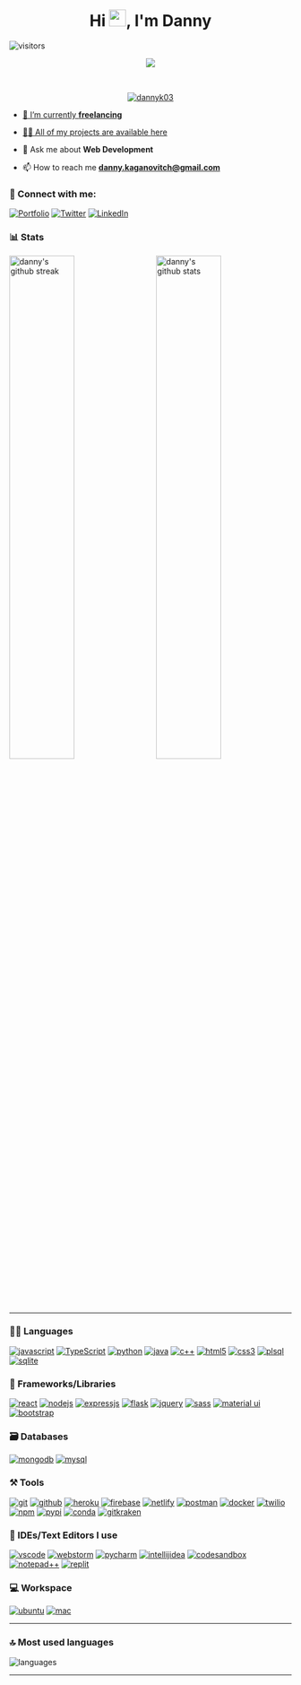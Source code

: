 <h1 align="center">
  Hi <img src="https://raw.githubusercontent.com/MartinHeinz/MartinHeinz/master/wave.gif" width="30px">, I'm Danny 
</h1>

![visitors](https://visitor-badge.laobi.icu/badge?page_id=dannk03.dannk03)


<p align="center">
  <a href="https://github.com/DenverCoder1/readme-typing-svg"><img src="https://readme-typing-svg.herokuapp.com?font=Fira+Mono&color=33FF33&size=30&center=true&vCenter=true&width=500&height=100&lines=Senior+Software+Engineer;DevOps+Engineer;Mobile+Application+Developer"></a>
</p>

<br>

<p align="center">
  <a href="https://github.com/ryo-ma/github-profile-trophy"><img src="https://github-profile-trophy.vercel.app/?username=dannyk03&layout=compact&theme=tokyonight&column=7&margin-w=15&margin-h=15&no-frame=true&no-bg=true" alt="dannyk03" />
</p>

  
- 🌱 I’m currently **freelancing**

- 👨‍💻 All of my projects are available [here](https://www.dannyk03.com/work/projects)

- 💬 Ask me about **Web Development**

- 📫 How to reach me **danny.kaganovitch@gmail.com**

### 🤝 Connect with me:

[![Portfolio](https://img.shields.io/badge/Portfolio-000000?style=for-the-badge&logo=Portfolio&logoColor=white)](https://www.dannyk03com)
[![Twitter](https://img.shields.io/badge/Twitter-1DA1F2?style=for-the-badge&logo=twitter&logoColor=white)](https://twitter.com/danyk03)
[![LinkedIn](https://img.shields.io/badge/LinkedIn-0077B5?style=for-the-badge&logo=linkedin&logoColor=white)](https://www.linkedin.com/in/dannykg)


### 📊 Stats

<img src="https://github-readme-stats.vercel.app/api?username=dannyk03&include_all_commits=true&show_icons=true&theme=github_dark&hide_border=true" alt="danny's github stats" width="48%" align="right" >
<img src="https://github-readme-streak-stats.herokuapp.com/?user=dannyk03&theme=tokyonight&hide_border=true" alt="danny's github streak" width="48%" >

---

### 🧑‍💻 Languages

[![javascript](https://img.shields.io/badge/JavaScript-323330?style=for-the-badge&logo=javascript&logoColor=F7DF1E)](https://www.dannyk03.com)
[![TypeScript](https://img.shields.io/badge/TypeScript-007ACC?style=for-the-badge&logo=typescript&logoColor=white)](https://www.dannyk03.com)
[![python](https://img.shields.io/badge/Python-FFD43B?style=for-the-badge&logo=python&logoColor=darkgreen)](https://www.dannyk03.com)
[![java](https://img.shields.io/badge/Java-ED8B00?style=for-the-badge&logo=java&logoColor=white)](https://www.dannyk03.com)
[![c++](https://img.shields.io/badge/C%2B%2B-00599C?style=for-the-badge&logo=c%2B%2B&logoColor=white)](https://www.dannyk03.com)
[![html5](https://img.shields.io/badge/HTML5-E34F26?style=for-the-badge&logo=html5&logoColor=white)](https://www.dannyk03.com)
[![css3](https://img.shields.io/badge/CSS3-1572B6?style=for-the-badge&logo=css3&logoColor=white)](https://www.dannyk03.com)
[![plsql](https://img.shields.io/badge/PLSQL-F80000?style=for-the-badge&logo=oracle&logoColor=black)](https://www.dannyk03.com)
[![sqlite](https://img.shields.io/badge/SQLite-07405E?style=for-the-badge&logo=sqlite&logoColor=white)](https://www.dannyk03.com)

### 🧩 Frameworks/Libraries

[![react](https://img.shields.io/badge/React-20232A?style=for-the-badge&logo=react&logoColor=61DAFB)](https://www.dannyk03.com)
[![nodejs](https://img.shields.io/badge/Node.js-339933?style=for-the-badge&logo=nodedotjs&logoColor=white)](https://www.dannyk03.com)
[![expressjs](https://img.shields.io/badge/Express.js-000000?style=for-the-badge&logo=express&logoColor=white)](https://www.dannyk03.com)
[![flask](https://img.shields.io/badge/Flask-000000?style=for-the-badge&logo=flask&logoColor=white)](https://www.dannyk03.com)
[![jquery](https://img.shields.io/badge/jQuery-0769AD?style=for-the-badge&logo=jquery&logoColor=white)](https://www.dannyk03.com)
[![sass](https://img.shields.io/badge/Sass-CC6699?style=for-the-badge&logo=sass&logoColor=white)](https://www.dannyk03.com)
[![material ui](https://img.shields.io/badge/Material%20UI-007FFF?style=for-the-badge&logo=mui&logoColor=white)](https://www.dannyk03.com)
[![bootstrap](https://img.shields.io/badge/Bootstrap-563D7C?style=for-the-badge&logo=bootstrap&logoColor=white)](https://www.dannyk03.com)

### 🗃️ Databases

[![mongodb](https://img.shields.io/badge/MongoDB-4EA94B?style=for-the-badge&logo=mongodb&logoColor=white)](https://www.dannyk03.com)
[![mysql](https://img.shields.io/badge/MySQL-005C84?style=for-the-badge&logo=mysql&logoColor=white)](https://www.dannyk03.com)

### ⚒️ Tools

[![git](https://img.shields.io/badge/GIT-E44C30?style=for-the-badge&logo=git&logoColor=white)](https://www.dannyk03.com)
[![github](https://img.shields.io/badge/GitHub-100000?style=for-the-badge&logo=github&logoColor=white)](https://www.dannyk03.com)
[![heroku](https://img.shields.io/badge/Heroku-430098?style=for-the-badge&logo=heroku&logoColor=white)](https://www.dannyk03.com)
[![firebase](https://img.shields.io/badge/firebase-ffca28?style=for-the-badge&logo=firebase&logoColor=black)](https://www.dannyk03.com)
[![netlify](https://img.shields.io/badge/Netlify-00C7B7?style=for-the-badge&logo=netlify&logoColor=white)](https://www.dannyk03.com)
[![postman](https://img.shields.io/badge/Postman-FF6C37?style=for-the-badge&logo=Postman&logoColor=white)](https://www.dannyk03.com)
[![docker](https://img.shields.io/badge/Docker-2CA5E0?style=for-the-badge&logo=docker&logoColor=white)](https://www.dannyk03.com)
[![twilio](https://img.shields.io/badge/Twilio-F22F46?style=for-the-badge&logo=Twilio&logoColor=white)](https://www.dannyk03.com)
[![npm](https://img.shields.io/badge/npm-CB3837?style=for-the-badge&logo=npm&logoColor=white)](https://www.dannyk03.com)
[![pypi](https://img.shields.io/badge/pypi-3775A9?style=for-the-badge&logo=pypi&logoColor=white)](https://www.dannyk03.com)
[![conda](https://img.shields.io/badge/conda-342B029.svg?&style=for-the-badge&logo=anaconda&logoColor=white)](https://www.dannyk03.com)
[![gitkraken](https://img.shields.io/badge/GitKraken-179287?style=for-the-badge&logo=GitKraken&logoColor=white)](https://www.dannyk03.com)

### 🧠 IDEs/Text Editors I use

[![vscode](https://img.shields.io/badge/Visual_Studio_Code-0078D4?style=for-the-badge&logo=visual%20studio%20code&logoColor=white)](https://www.dannyk03.com)
[![webstorm](https://img.shields.io/badge/WebStorm-000000?style=for-the-badge&logo=WebStorm&logoColor=white)](https://www.dannyk03.com)
[![pycharm](https://img.shields.io/badge/PyCharm-000000.svg?&style=for-the-badge&logo=PyCharm&logoColor=white)](https://www.dannyk03.com)
[![intellijidea](https://img.shields.io/badge/IntelliJIDEA-000000.svg?style=for-the-badge&logo=intellij-idea&logoColor=white)](https://www.dannyk03.com)
[![codesandbox](https://img.shields.io/badge/Codesandbox-000000?style=for-the-badge&logo=CodeSandbox&logoColor=white)](https://www.dannyk03.com)
[![notepad++](https://img.shields.io/badge/Notepad++-90E59A.svg?style=for-the-badge&logo=notepad%2B%2B&logoColor=black)](https://www.dannyk03.com)
[![replit](https://img.shields.io/badge/replit-667881?style=for-the-badge&logo=replit&logoColor=white)](https://www.dannyk03.com)

### 💻 Workspace

[![ubuntu](https://img.shields.io/badge/ubuntu-0078D6?style=for-the-badge&logo=ubuntu&logoColor=white)](https://www.dannyk03.com)
[![mac](https://img.shields.io/badge/mac-0078D6?style=for-the-badge&logo=mac&logoColor=white)](https://www.dannyk03.com)

---

### 🔝 Most used languages
  <img alt="languages" src="https://github-readme-stats.vercel.app/api/top-langs/?username=RakeshPotnuru&theme=github_dark&hide_border=true&hide=Jupyter%20Notebook,css,html,scss,python&layout=compact" />

---


